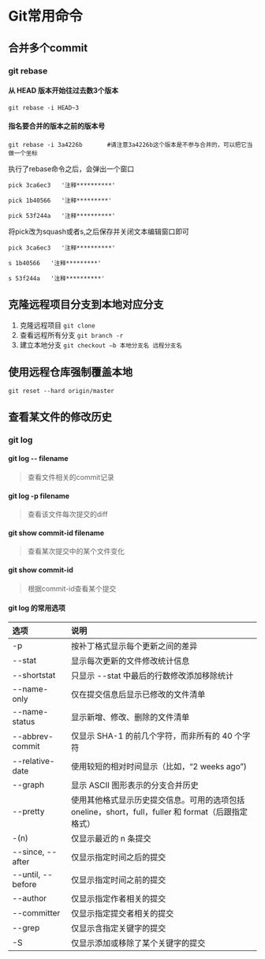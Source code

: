 # Git常用命令

## 合并多个commit

### git rebase

#### 从 HEAD 版本开始往过去数3个版本

	git rebase -i HEAD~3
	
#### 指名要合并的版本之前的版本号


	git rebase -i 3a4226b 		#请注意3a4226b这个版本是不参与合并的，可以把它当做一个坐标
	
执行了rebase命令之后，会弹出一个窗口

	pick 3ca6ec3   '注释**********'
	
	pick 1b40566   '注释*********'
	
	pick 53f244a   '注释**********'

将pick改为squash或者s,之后保存并关闭文本编辑窗口即可

	pick 3ca6ec3   '注释**********'
	
	s 1b40566   '注释*********'
	
	s 53f244a   '注释**********'
	
## 克隆远程项目分支到本地对应分支

1. 克隆远程项目 `git clone`
2. 查看远程所有分支 `git branch -r`
3. 建立本地分支 `git checkout –b 本地分支名 远程分支名`

## 使用远程仓库强制覆盖本地

	git reset --hard origin/master 

## 查看某文件的修改历史
### git log

#### git log -- filename 
> 查看文件相关的commit记录

#### git log -p filename
> 查看该文件每次提交的diff

#### git show commit-id filename
> 查看某次提交中的某个文件变化

#### git show commit-id
> 根据commit-id查看某个提交 

#### git log 的常用选项


|选项|	说明|
|:------|:------|
|-p|按补丁格式显示每个更新之间的差异|
|--stat|显示每次更新的文件修改统计信息|
|--shortstat|只显示 --stat 中最后的行数修改添加移除统计|
|--name-only|仅在提交信息后显示已修改的文件清单|
|--name-status|显示新增、修改、删除的文件清单|
|--abbrev-commit|仅显示 SHA-1 的前几个字符，而非所有的 40 个字符|
|--relative-date|使用较短的相对时间显示（比如，“2 weeks ago”)|
|--graph|显示 ASCII 图形表示的分支合并历史|
|--pretty|使用其他格式显示历史提交信息。可用的选项包括 oneline，short，full，fuller 和 format（后跟指定格式）|
|-(n)|仅显示最近的 n 条提交|
|--since, --after|仅显示指定时间之后的提交|
|--until, --before|仅显示指定时间之前的提交|
|--author|仅显示指定作者相关的提交|
|--committer|仅显示指定提交者相关的提交|
|--grep|仅显示含指定关键字的提交|
|-S|仅显示添加或移除了某个关键字的提交|


	
	